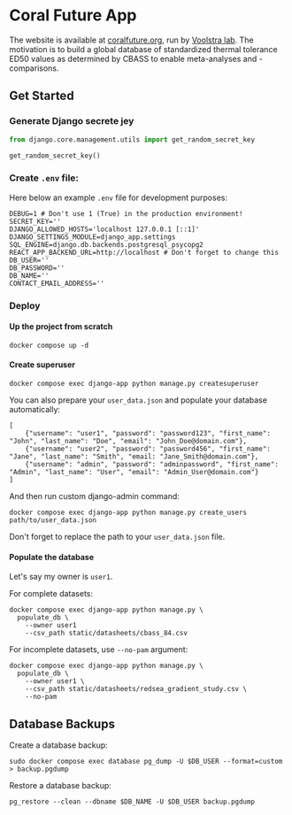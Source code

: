 # Coral Future App

The website is available at [coralfuture.org](https://coralfuture.org/), run by [Voolstra lab](https://biologie.uni-konstanz.de/voolstra). The motivation is to build a global database of standardized thermal tolerance ED50 values as determined by CBASS to enable meta-analyses and -comparisons. 

## Get Started

### Generate Django secrete jey

```python
from django.core.management.utils import get_random_secret_key

get_random_secret_key()
```

### Create `.env` file:

Here below an example `.env` file for development purposes:

```commandline
DEBUG=1 # Don't use 1 (True) in the production environment!
SECRET_KEY=''
DJANGO_ALLOWED_HOSTS='localhost 127.0.0.1 [::1]'
DJANGO_SETTINGS_MODULE=django_app.settings
SQL_ENGINE=django.db.backends.postgresql_psycopg2
REACT_APP_BACKEND_URL=http://localhost # Don't forget to change this
DB_USER=''
DB_PASSWORD=''
DB_NAME=''
CONTACT_EMAIL_ADDRESS=''
```

### Deploy

#### Up the project from scratch

```commandline
docker compose up -d

```

#### Create superuser

```commandline
docker compose exec django-app python manage.py createsuperuser
```

You can also prepare your `user_data.json` and populate your database automatically:

```commandline
[
    {"username": "user1", "password": "password123", "first_name": "John", "last_name": "Doe", "email": "John_Doe@domain.com"},
    {"username": "user2", "password": "password456", "first_name": "Jane", "last_name": "Smith", "email: "Jane_Smith@domain.com"},
    {"username": "admin", "password": "adminpassword", "first_name": "Admin", "last_name": "User", "email": "Admin_User@domain.com"}
]

```
And then run custom django-admin command:

```commandline
docker compose exec django-app python manage.py create_users path/to/user_data.json
```
Don't forget to replace the path to your `user_data.json` file.

#### Populate the database 

Let's say my owner is `user1`.

For complete datasets:

```commandline
docker compose exec django-app python manage.py \
  populate_db \
    --owner user1
    --csv_path static/datasheets/cbass_84.csv
```

For incomplete datasets, use `--no-pam` argument:

```commandline
docker compose exec django-app python manage.py \
  populate_db \
    --owner user1 \
    --csv_path static/datasheets/redsea_gradient_study.csv \
    --no-pam
```

## Database Backups

Create a database backup:

```commandline
sudo docker compose exec database pg_dump -U $DB_USER --format=custom > backup.pgdump
```

Restore a database backup:

```commandline
pg_restore --clean --dbname $DB_NAME -U $DB_USER backup.pgdump
```
